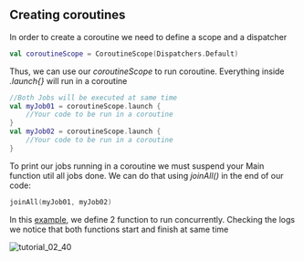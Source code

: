 ## Creating coroutines

In order to create a coroutine we need to define a scope and a dispatcher
```kotlin
val coroutineScope = CoroutineScope(Dispatchers.Default)
```

Thus, we can use our *coroutineScope* to run coroutine. Everything inside *.launch{}* will run in a coroutine
```kotlin
//Both Jobs will be executed at same time
val myJob01 = coroutineScope.launch {
    //Your code to be run in a coroutine
}
val myJob02 = coroutineScope.launch {
    //Your code to be run in a coroutine
}
```

To print our jobs running in a coroutine we must suspend your Main function util all jobs done.
We can do that using *joinAll()* in the end of our code:
```kotlin
joinAll(myJob01, myJob02)
```

In this [example](https://github.com/VoidHash/kotlin-coroutines/blob/master/src/main/kotlin/tutorial_2/Main2.kt), we define 2 function to run concurrently. Checking the logs we notice that both functions start and 
finish at same time

![tutorial_02_40](https://github.com/VoidHash/kotlin-coroutines/assets/8929413/6f2d9fa8-1694-47ca-a102-f85ca452f120)
